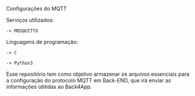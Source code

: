 Configurações do MQTT


Serviços utilizados:

	-> MOSQUITTO

Linguagens de programação:

	-> C

	-> Python3

Esse repositório tem como objetivo armazenar os arquivos essenciais para a configuração do protocolo MQTT em Back-END, que irá enviar as informações obtidas ao Back4App.



